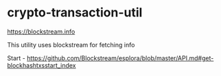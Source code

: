 # crypto-transaction-util

https://blockstream.info

This utility uses blockstream for fetching info

Start - https://github.com/Blockstream/esplora/blob/master/API.md#get-blockhashtxsstart_index
